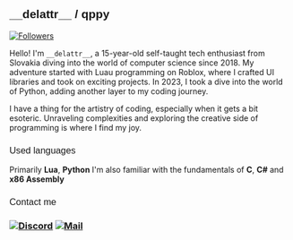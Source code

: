<h2 style="font-family: 'Montserrat', sans-serif; font-weight: 1200;">__delattr__ / qppy</h2>

[![Followers](https://img.shields.io/github/followers/qppy)](https://github.com/qppy)

Hello! I'm ``__delattr__``, a 15-year-old self-taught tech enthusiast from Slovakia diving into the world of computer science since 2018. My adventure started with Luau programming on Roblox, where I crafted UI libraries and took on exciting projects. In 2023, I took a dive into the world of Python, adding another layer to my coding journey.

I have a thing for the artistry of coding, especially when it gets a bit esoteric. Unraveling complexities and exploring the creative side of programming is where I find my joy.

<h3 style="font-family: 'Montserrat', sans-serif; font-weight: 500;">Used languages</h3>

Primarily <b>Lua</b>, <b>Python</b>
I'm also familiar with the fundamentals of <b>C</b>, <b>C#</b> and <b>x86 Assembly</b>


<h3 style="font-family: 'Montserrat', sans-serif; font-weight: 500;">Contact me<h3>

[![Discord](https://img.shields.io/badge/Discord-__delattr____-5662f6.svg)](1189720781010247841) [![Mail](https://img.shields.io/badge/Email-ihxd@riseup.net-f84a3d.svg)](mailto:ihxd@riseup.net)
